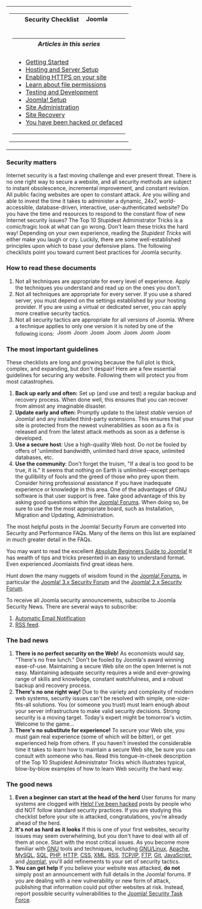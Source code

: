 <!-- Filename: Security_Checklist/Getting_Started / Display title: Security Checklist -->

<table class="navbox" data-cellspacing="0">

<tbody>
<tr class="odd">
<td><table class="nowraplinks navbox-inner" data-cellspacing="0">

<tbody>
<tr class="header">
<th colspan="2" class="navbox-title" scope="col">Security Checklist <img
src="https://docs.joomla.org/images/7/7b/Compat_icon_CMS.png"
decoding="async" data-file-width="87" data-file-height="17" width="87"
height="17" alt="Joomla CMS" /></th>
</tr>
&#10;<tr class="odd">
<td></td>
<td></td>
</tr>
<tr class="even">
<td colspan="2" class="navbox-abovebelow"></td>
</tr>
<tr class="odd">
<td></td>
<td></td>
</tr>
<tr class="even">
<td colspan="2" class="navbox-list navbox-odd"><table
class="nowraplinks navbox-subgroup" data-cellspacing="0">

<tbody>
<tr class="header">
<th colspan="2" class="navbox-title" scope="col"><em>Articles in this
series</em></th>
</tr>
&#10;<tr class="odd">
<td></td>
<td></td>
</tr>
<tr class="even">
<td colspan="2" class="navbox-list navbox-odd"><ul>
<li><a href="https://docs.joomla.org/Security_Checklist/Getting_Started"
title="Special:MyLanguage/Security Checklist/Getting Started">Getting
Started</a></li>
<li><a
href="https://docs.joomla.org/Security_Checklist/Hosting_and_Server_Setup"
title="Special:MyLanguage/Security Checklist/Hosting and Server Setup">Hosting
and Server Setup</a></li>
<li><a href="https://docs.joomla.org/Enabling_HTTPS_on_your_site"
title="Special:MyLanguage/Enabling HTTPS on your site">Enabling HTTPS on
your site</a></li>
<li><a
href="https://docs.joomla.org/Security_Checklist/Where_can_you_learn_more_about_file_permissions%3F"
title="Special:MyLanguage/Security Checklist/Where can you learn more about file permissions?">Learn
about file permissions</a></li>
<li><a
href="https://docs.joomla.org/Security_Checklist/Testing_and_Development"
title="Special:MyLanguage/Security Checklist/Testing and Development">Testing
and Development</a></li>
<li><a href="https://docs.joomla.org/Security_Checklist/Joomla!_Setup"
title="Special:MyLanguage/Security Checklist/Joomla! Setup">Joomla!
Setup</a></li>
<li><a
href="https://docs.joomla.org/Security_Checklisthttps://docs.joomla.org/Security%20Checklist/Site%20Administration">Site
Administration</a></li>
<li><a
href="https://docs.joomla.org/Security_Checklisthttps://docs.joomla.org/Security%20Checklist/Site%20Recovery">Site
Recovery</a></li>
<li><a
href="https://docs.joomla.org/Security_Checklist/You_have_been_hacked_or_defaced"
title="Special:MyLanguage/Security Checklist/You have been hacked or defaced">You
have been hacked or defaced</a></li>
</ul></td>
</tr>
</tbody>
</table></td>
</tr>
</tbody>
</table></td>
</tr>
</tbody>
</table>

### Security matters

Internet security is a fast moving challenge and ever present threat.
There is no one right way to secure a website, and all security methods
are subject to instant obsolescence, incremental improvement, and
constant revision. All public facing websites are open to constant
attack. Are you willing and able to invest the time it takes to
administer a dynamic, 24x7, world-accessible, database-driven,
interactive, user-authenticated website? Do you have the time and
resources to respond to the constant flow of new Internet security
issues? The  Top 10 Stupidest Administrator
Tricks
is a comic/tragic look at what can go wrong. Don't learn these tricks
the hard way! Depending on your own experience, reading the *Stupidest
Tricks* will either make you laugh or cry. Luckily, there are some
well-established principles upon which to base your defensive plans. The
following checklists point you toward current best practices for Joomla
security.

### How to read these documents

1.  Not all techniques are appropriate for every level of experience.
    Apply the techniques you understand and read up on the ones you
    don't.
2.  Not all techniques are appropriate for every server. If you use a
    shared server, you must depend on the settings established by your
    hosting provider. If you are using a virtual or dedicated server,
    you can apply more creative security tactics.
3.  Not all security tactics are appropriate for all versions of Joomla.
    Where a technique applies to only one version it is noted by one of
    the following icons:
     <img src="https://docs.joomla.org/images/4/43/Compat_icon_1_0.png"
    decoding="async" data-file-width="40" data-file-height="17" width="40"
    height="17" alt="Joomla 1.0" /> <img src="https://docs.joomla.org/images/c/c8/Compat_icon_1_5.png"
    decoding="async" data-file-width="40" data-file-height="17" width="40"
    height="17" alt="Joomla 1.5" /> <img src="https://docs.joomla.org/images/d/da/Compat_icon_1_6.png"
    decoding="async" data-file-width="40" data-file-height="17" width="40"
    height="17" alt="Joomla 1.6" /> <img src="https://docs.joomla.org/images/8/87/Compat_icon_1_7.png"
    decoding="async" data-file-width="40" data-file-height="17" width="40"
    height="17" alt="Joomla 1.7" /> <img src="https://docs.joomla.org/images/5/53/Compat_icon_2_5.png"
    decoding="async" data-file-width="40" data-file-height="17" width="40"
    height="17" alt="Joomla 2.5" /> <img src="https://docs.joomla.org/images/9/9e/Compat_icon_3_0.png"
    decoding="async" data-file-width="40" data-file-height="17" width="40"
    height="17" alt="Joomla 3.0" /> <img src="https://docs.joomla.org/images/d/d6/Compat_icon_3_1.png"
    decoding="async" data-file-width="40" data-file-height="17" width="40"
    height="17" alt="Joomla 3.1" />

### The most important guidelines

These checklists are long and growing because the full plot is thick,
complex, and expanding, but don't despair! Here are a few essential
guidelines for securing any website. Following them will protect you
from most catastrophes.

1.  **Back up early and often:** Set up (and use and test) a regular
    backup and recovery process. When done well, this ensures that you
    can recover from almost any imaginable disaster.
2.  **Update early and often:** Promptly update to the latest *stable*
    version of Joomla! and any installed third-party extensions. This
    ensures that your site is protected from the newest vulnerabilities
    as soon as a fix is released and from the latest attack methods as
    soon as a defense is developed.
3.  **Use a secure host**: Use a high-quality Web host. Do not be fooled
    by offers of 'unlimited bandwidth, unlimited hard drive space,
    unlimited databases, etc.
4.  **Use the community**: Don't forget the truism, "If a deal is too
    good to be true, it is." It seems that nothing on Earth is
    unlimited--except perhaps the gullibility of fools and the greed of
    those who prey upon them. Consider hiring professional assistance if
    you have inadequate experience or knowledge in this area. One of the
    advantages of GNU software is that user support is free. Take good
    advantage of this by asking good questions within the
    <a href="http://forum.joomla.org" class="external text" target="_blank"
    rel="noreferrer noopener">Joomla! Forums</a>. When doing so, be sure
    to use the the most appropriate board, such as Installation,
    Migration and Updating, Administration.

The most helpful posts in the Joomla! Security Forum are converted into Security and Performance
FAQs.
Many of the items on this list are explained in much greater detail in
the FAQs.

You may want to read the excellent
<a href="https://docs.joomla.org/Beginners" class="mw-redirect"
title="Beginners">Absolute Beginners Guide to Joomla!</a> It has wealth
of tips and tricks presented in an easy to understand format. Even
experienced Joomlaists find great ideas here.

Hunt down the many nuggets of wisdom found in the
<a href="http://forum.joomla.org" class="external text" target="_blank"
rel="noreferrer noopener">Joomla! Forums</a>, in particular the
<a href="http://forum.joomla.org/viewforum.php?f=714"
class="external text" target="_blank" rel="noreferrer noopener">Joomla!
3.x Security Forum</a> and the
<a href="http://forum.joomla.org/viewforum.php?f=621"
class="external text" target="_blank" rel="noreferrer noopener">Joomla!
2.x Security Forum</a>.

To receive all Joomla security announcements, subscribe to Joomla
Security News. There are several ways to subscribe:

1.  <a
    href="http://feedburner.google.com/fb/a/mailverify?uri=JoomlaSecurityNews"
    class="external text" target="_blank"
    rel="nofollow noreferrer noopener">Automatic Email Notification</a>
2.  <a href="http://feeds.joomla.org/JoomlaSecurityNews"
    class="external text" target="_blank" rel="noreferrer noopener">RSS
    feed</a>.

### The bad news

1.  **There is no perfect security on the Web!** As economists would
    say, "There's no free lunch." Don't be fooled by Joomla's award
    winning ease-of-use. Maintaining a secure Web site on the open
    Internet is not easy. Maintaining adequate security requires a wide
    and ever-growing range of skills and knowledge, constant
    watchfulness, and a robust backup and recovery process.
2.  **There's no one right way!** Due to the variety and complexity of
    modern web systems, security issues can't be resolved with simple,
    one-size-fits-all solutions. You (or someone you trust) must learn
    enough about your server infrastructure to make valid security
    decisions. Strong security is a moving target. Today's expert might
    be tomorrow's victim. Welcome to the game...
3.  **There's no substitute for experience!** To secure your Web site,
    you must gain real experience (some of which will be bitter), or get
    experienced help from others. If you haven't invested the
    considerable time it takes to learn how to maintain a secure Web
    site, be sure you can consult with someone who has. Read this
    tongue-in-cheek description of the  Top 10 Stupidest Administrator
    Tricks
    which illustrates typical, blow-by-blow examples of how to learn Web
    security the hard way.

### The good news

1.  **Even a beginner can start at the head of the herd** User forums
    for many systems are clogged with
    <a href="http://www.google.com/search?q=Help!+I&#39;ve+been+hacked"
    class="external text" target="_blank"
    rel="nofollow noreferrer noopener">Help! I've been hacked</a> posts
    by people who did NOT follow standard security practices. If you are
    studying this checklist before your site is attacked,
    congratulations, you're already ahead of the herd.
2.  **It's not as hard as it looks** If this is one of your first
    websites, security issues may seem overwhelming, but you don't have
    to deal with all of them at once. Start with the most critical
    issues. As you become more familiar with
    <a href="http://www.gnu.org" class="external text" target="_blank"
    rel="nofollow noreferrer noopener">GNU</a> tools and techniques,
    including
    <a href="http://www.gnu.org/" class="external text" target="_blank"
    rel="nofollow noreferrer noopener">GNU/Linux</a>,
    <a href="http://www.apache.org" class="external text" target="_blank"
    rel="nofollow noreferrer noopener">Apache</a>,
    <a href="http://www.mysql.com" class="external text" target="_blank"
    rel="nofollow noreferrer noopener">MySQL</a>,
    <a href="http://en.wikipedia.org/wiki/SQL" class="external text"
    target="_blank" rel="nofollow noreferrer noopener">SQL</a>,
    <a href="http://www.php.net" class="external text" target="_blank"
    rel="nofollow noreferrer noopener">PHP</a>,
    <a href="http://en.wikipedia.org/wiki/HTTP" class="external text"
    target="_blank" rel="nofollow noreferrer noopener">HTTP</a>,
    <a href="http://en.wikipedia.org/wiki/CSS" class="external text"
    target="_blank" rel="nofollow noreferrer noopener">CSS</a>,
    <a href="http://en.wikipedia.org/wiki/XML" class="external text"
    target="_blank" rel="nofollow noreferrer noopener">XML</a>,
    <a href="http://en.wikipedia.org/wiki/RSS" class="external text"
    target="_blank" rel="nofollow noreferrer noopener">RSS</a>,
    <a href="http://en.wikipedia.org/wiki/TCP/IP" class="external text"
    target="_blank" rel="nofollow noreferrer noopener">TCP/IP</a>,
    <a href="http://en.wikipedia.org/wiki/FTP" class="external text"
    target="_blank" rel="nofollow noreferrer noopener">FTP</a>,
    <a href="https://git-scm.com/" class="external text" target="_blank"
    rel="nofollow noreferrer noopener">Git</a>,
    <a href="http://en.wikipedia.org/wiki/JavaScript" class="external text"
    target="_blank" rel="nofollow noreferrer noopener">JavaScript</a>,
    and
    <a href="http://www.joomla.org" class="external text" target="_blank"
    rel="noreferrer noopener">Joomla!</a>, you'll add refinements to
    your set of security tactics.
3.  **You can get help** If you believe your website was attacked, **do
    not** simply post an announcement with full details in the Joomla!
    forums. If you are dealing with a new vulnerability or new form of
    attack, publishing that information could put other websites at
    risk. Instead, report possible security vulnerabilities to the
    <a href="http://developer.joomla.org/security" class="external text"
    target="_blank" rel="noreferrer noopener">Joomla! Security Task
    Force</a>.
